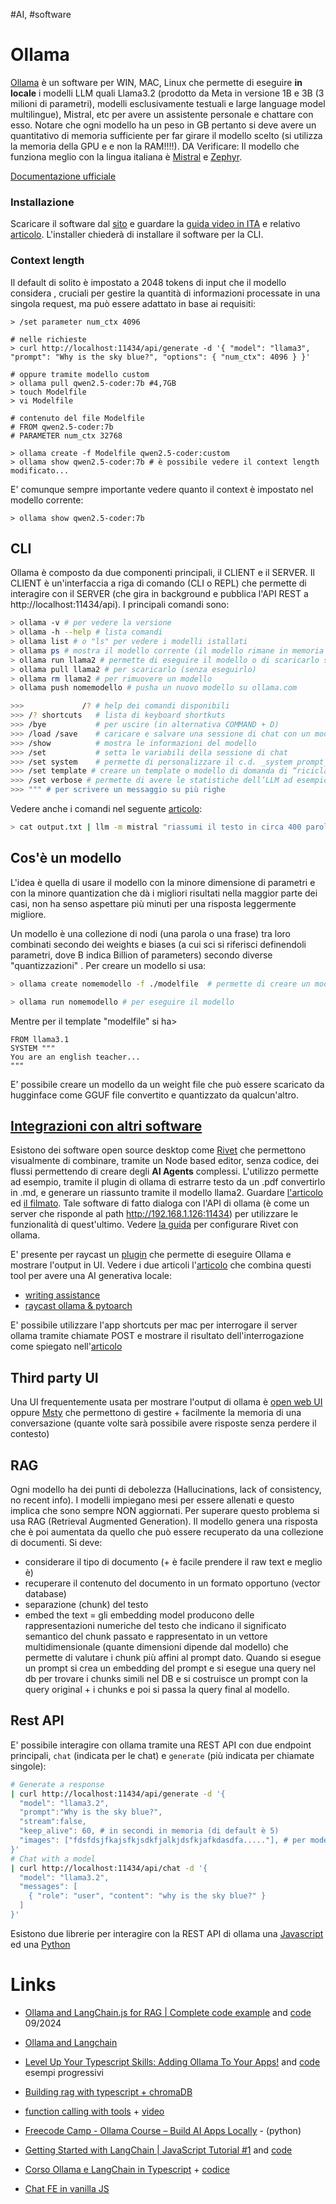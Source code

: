 #AI, #software 

# Ollama
[Ollama](https://ollama.com) è un software per WIN, MAC, Linux che permette di eseguire **in locale** i modelli LLM quali Llama3.2 (prodotto da Meta in versione 1B e 3B (3 milioni di parametri), modelli esclusivamente testuali e large language model multilingue), Mistral, etc per avere un assistente personale e chattare con esso. Notare che ogni modello ha un peso in GB pertanto si deve avere un quantitativo di memoria sufficiente per far girare il modello scelto (si utilizza la memoria della GPU e e non la RAM!!!!). DA Verificare: Il modello che funziona meglio con la lingua italiana è [Mistral](https://ollama.com/library/mistral) e [Zephyr](https://ollama.com/library/zephyr). 

[Documentazione ufficiale](https://github.com/ollama/ollama/tree/main/docs)

### Installazione

Scaricare il software dal [sito](www.ollama.com) e guardare la [guida video in ITA](https://www.youtube.com/watch?v=y7ZnVxj-6P4&ab_channel=AvvocatieMac) e relativo [articolo](https://www.avvocati-e-mac.it/blog/2024/3/15/installazione-ed-utilizzo-di-ollama-su-mac-guida-per-principianti-per-chattare-con-il-tuo-llm-personale). L'installer chiederà di installare il software per la CLI.

### Context length
Il default di solito è impostato a 2048 tokens di input che il modello considera , cruciali per gestire la quantità di informazioni processate in una singola request, ma può essere adattato in base ai requisiti:
```
> /set parameter num_ctx 4096

# nelle richieste
> curl http://localhost:11434/api/generate -d '{ "model": "llama3", "prompt": "Why is the sky blue?", "options": { "num_ctx": 4096 } }'

# oppure tramite modello custom
> ollama pull qwen2.5-coder:7b #4,7GB
> touch Modelfile
> vi Modelfile

# contenuto del file Modelfile
# FROM qwen2.5-coder:7b
# PARAMETER num_ctx 32768

> ollama create -f Modelfile qwen2.5-coder:custom
> ollama show qwen2.5-coder:7b # è possibile vedere il context length modificato...
```
E' comunque sempre importante vedere quanto il context è impostato nel modello corrente:
```
> ollama show qwen2.5-coder:7b
```

## CLI
Ollama è composto da due componenti principali, il CLIENT e il SERVER. Il CLIENT è un'interfaccia a riga di comando (CLI o REPL) che permette di interagire con il SERVER (che gira in background e pubblica l'API REST a http://localhost:11434/api).
I principali comandi sono:
```bash
> ollama -v # per vedere la versione
> ollama -h --help # lista comandi
> ollama list # o "ls" per vedere i modelli istallati
> ollama ps # mostra il modello corrente (il modello rimane in memoria di default per 5 min)
> ollama run llama2 # permette di eseguire il modello o di scaricarlo se non presente (si può specificare anche --format json per avere tale formato come output, --verbose per avere dei dettagli della risposta e --keepalive 20 per indicare la durata in memoria)
> ollama pull llama2 # per scaricarlo (senza eseguirlo)
> ollama rm llama2 # per rimuovere un modello
> ollama push nomemodello # pusha un nuovo modello su ollama.com

>>> 			/? # help dei comandi disponibili
>>> /? shortcuts   # lista di keyboard shortkuts
>>> /bye           # per uscire (in alternativa COMMAND + D)
>>> /load /save    # caricare e salvare una sessione di chat con un modello specifico
>>> /show          # mostra le informazioni del modello
>>> /set           # setta le variabili della sessione di chat
>>> /set system    # permette di personalizzare il c.d. _system prompt_ dell’LLM, ovvero la “personalità” dell’LLM. Ad esempio si può dire all’LLM è una IA italiana e deve rispondere solo in italiano;
>>> /set template # creare un template o modello di domanda di “riciclare”;
>>> /set verbose # permette di avere le statistiche dell’LLM ad esempio il tempo impegato per dare la risposta piuttosto che il valore token per secondi.
>>> """ # per scrivere un messaggio su più righe
```

Vedere anche i comandi nel seguente [articolo](https://www.avvocati-e-mac.it/blog/2024/3/3/lintegrazione-dellintelligenza-artificiale-in-uno-studio-legale-usando-un-macmini-m1-vantaggi-e-sfide):
```bash
> cat output.txt | llm -m mistral "riassumi il testo in circa 400 parole, utilizza la lingua italiana per il riassunto" >> "risposta LLM.txt"
```
## Cos'è un modello

L'idea è quella di usare il modello con la minore dimensione di parametri e con la minore quantization che dà i migliori risultati nella maggior parte dei casi, non ha senso aspettare più minuti per una risposta leggermente migliore.

Un modello è una collezione di nodi (una parola o una frase) tra loro combinati secondo dei weights e biases (a cui sci si riferisci definendoli parametri,  dove B indica Billion of parameters) secondo diverse "quantizzazioni" . Per creare un modello si usa:
```bash
> ollama create nomemodello -f ./modelfile  # permette di creare un modello da un modello + un template ed un system prompt

> ollama run nomemodello # per eseguire il modello
```
Mentre per il template "modelfile" si ha>
```:
FROM llama3.1
SYSTEM """
You are an english teacher...
"""
```
E' possibile creare un modello da un weight file che può essere scaricato da hugginface come GGUF file convertito e quantizzato da qualcun'altro.

## [Integrazioni con altri software](https://github.com/ollama/ollama?tab=readme-ov-file#web--desktop)
Esistono dei software open source desktop come [Rivet](https://rivet.ironcladapp.com/) che permettono visualmente di combinare, tramite un Node based editor, senza codice, dei flussi permettendo di creare degli **AI Agents** complessi. L'utilizzo permette ad esempio, tramite il plugin di ollama di estrarre testo da un .pdf convertirlo in .md, e generare un riassunto tramite il modello llama2. Guardare [l'articolo](https://www.avvocati-e-mac.it/blog/2024/3/20/rivet-una-soluzione-facile-e-veloce-per-creare-agenti-ai-con-llm-in-locale) ed [il filmato](https://www.youtube.com/watch?v=y6fbGp32iBw&ab_channel=AvvocatieMac). Tale software di fatto dialoga con l'API di ollama (è come un server che risponde al path http://192.168.1.126:11434) per utilizzare le funzionalità di quest'ultimo. Vedere [la guida](https://www.avvocati-e-mac.it/blog/2024/4/15/configurazione-rivet-per-utilizzarlo-con-ollama) per configurare  Rivet con ollama.

E' presente per raycast un [plugin](https://www.raycast.com/massimiliano_pasquini/raycast-ollama) che permette di eseguire Ollama e mostrare l'output in UI. Vedere i due articoli  l'[articolo](https://krgr.dev/blog/local-genai-with-raycast-ollama-and-pytorch/) che combina questi tool per avere una AI generativa locale:
- [writing assistance](https://calvincchan.com/blog/240217_free_offline_ai_writing_assistance_for_mac_with_local_llm)
- [raycast ollama & pytoarch](https://krgr.dev/blog/local-genai-with-raycast-ollama-and-pytorch/)

E' possibile utilizzare l'app shortcuts per mac per interrogare il server ollama tramite chiamate POST e mostrare il risultato dell'interrogazione come spiegato nell'[articolo](https://www.avvocati-e-mac.it/blog/2024/9/29/comandi-rapidi-ed-ollama-le-basi)

## Third party UI
Una UI frequentemente usata per mostrare l'output di ollama è [open web UI](https://openwebui.com/) oppure [Msty](https://msty.app/) che permettono di gestire + facilmente la memoria di una conversazione (quante volte sarà possibile avere risposte senza perdere il contesto)

## RAG
Ogni modello ha dei punti di debolezza (Hallucinations, lack of consistency, no recent info). I modelli impiegano mesi per essere allenati e questo implica che sono sempre NON aggiornati. Per superare questo problema si usa RAG (Retrieval Augmented Generation). Il modello genera una risposta che è poi aumentata da quello che può essere recuperato da una collezione di documenti.
Si deve:
- considerare il tipo di documento (+ è facile prendere il raw text e meglio è)
- recuperare il contenuto del documento in un formato opportuno (vector database)
- separazione (chunk) del testo
- embed the text = gli embedding model producono delle rappresentazioni numeriche del testo che indicano il significato semantico del chunk passato e rappresentato in un vettore multidimensionale (quante dimensioni dipende dal modello) che permette di valutare i chunk più affini al prompt dato.
Quando si esegue un prompt si crea un embedding del prompt e si esegue una query nel db per trovare i chunks simili nel DB e si costruisce un prompt con la query original + i chunks e poi si passa la query final al modello.


## Rest API
E' possibile interagire con ollama tramite una REST API con due endpoint principali, `chat` (indicata per le chat) e `generate` (più indicata per chiamate singole):
```bash
# Generate a response
| curl http://localhost:11434/api/generate -d '{
  "model": "llama3.2",
  "prompt":"Why is the sky blue?",
  "stream":false,
  "keep_alive": 60, # in secondi in memoria (di default è 5)
  "images": ["fdsfdsjfkajsfkjsdkfjalkjdsfkjafkdasdfa....."], # per modelli multi modal (solo base64),
}'
# Chat with a model
| curl http://localhost:11434/api/chat -d '{
  "model": "llama3.2",
  "messages": [
    { "role": "user", "content": "why is the sky blue?" }
  ]
}'
```
Esistono due librerie per interagire con la REST API di ollama una [Javascript](https://github.com/ollama/ollama-js) ed una [Python](https://github.com/ollama/ollama-python)

# Links
- [Ollama and LangChain.js for RAG | Complete code example](https://www.youtube.com/watch?v=3bz0nzs1tRA&t=195s) and [code](https://github.com/anelook/memory-service-ollama) 09/2024
- [Ollama and Langchain](https://js.langchain.com/docs/integrations/chat/ollama/)
- [Level Up Your Typescript Skills: Adding Ollama To Your Apps!](https://www.youtube.com/watch?v=kaK3ye8rczA&t=133s) and [code](https://github.com/technovangelist/videoprojects/tree/main/2024-03-28-intro-dev-tsjs) esempi progressivi
- [Building rag with typescript + chromaDB](https://github.com/technovangelist/videoprojects/tree/main/2024-04-08-build-rag-with-typescript)
- [function calling with tools](https://github.com/technovangelist/videoprojects/tree/main/2024-07-10-functioncalling-with-tools) + [video](https://www.youtube.com/watch?v=hb5iwDpsPwc)
- [Freecode Camp - Ollama Course – Build AI Apps Locally](https://www.youtube.com/watch?v=GWB9ApTPTv4&t=6706s) - (python)
- [Getting Started with LangChain | JavaScript Tutorial #1](https://www.youtube.com/watch?v=W3AoeMrg27o&list=PL4HikwTaYE0Fg34w_Eh37bghD3moPRd0f&index=1&t=8s) and [code](https://github.com/leonvanzyl/langchain-basics/blob/master/demo.js)
- [Corso Ollama e LangChain in Typescript](https://www.youtube.com/playlist?list=PLoZNHBEyxFQGylexl7fB3dJuM0XB4ldUB) + [codice](https://github.com/johnnypax/langchain-javascript-ollama-yt)

- [Chat FE in vanilla JS](https://medium.com/@santoshmouriya1234567890/ollama-js-make-your-own-chatbot-with-ollama-js-nodejs-and-html-css-and-javascript-d9fc225bf92f)

